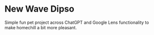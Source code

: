 # New Wave Dipso

Simple fun pet project across ChatGPT and Google Lens functionality to make homechill a bit more pleasant.